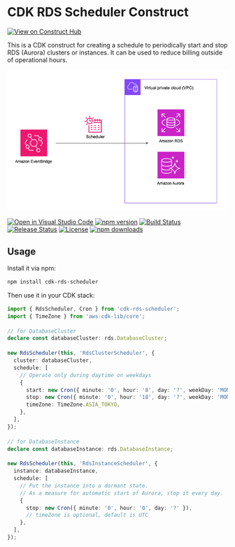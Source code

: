 # CDK RDS Scheduler Construct

[![View on Construct Hub](https://constructs.dev/badge?package=cdk-rds-scheduler)](https://constructs.dev/packages/cdk-rds-scheduler)

This is a CDK construct for creating a schedule to periodically start and stop RDS (Aurora) clusters or instances. 
It can be used to reduce billing outside of operational hours.

![Architecture](./image/architecture.png)

[![Open in Visual Studio Code](https://img.shields.io/static/v1?logo=visualstudiocode&label=&message=Open%20in%20Visual%20Studio%20Code&labelColor=2c2c32&color=007acc&logoColor=007acc)](https://open.vscode.dev/badmintoncryer/cdk-rds-scheduler)
[![npm version](https://badge.fury.io/js/cdk-rds-scheduler.svg)](https://badge.fury.io/js/cdk-rds-scheduler)
[![Build Status](https://github.com/badmintoncryer/cdk-rds-scheduler/actions/workflows/build.yml/badge.svg)](https://github.com/badmintoncryer/cdk-rds-scheduler/actions/workflows/build.yml)
[![Release Status](https://github.com/badmintoncryer/cdk-rds-scheduler/actions/workflows/release.yml/badge.svg)](https://github.com/badmintoncryer/cdk-rds-scheduler/actions/workflows/release.yml)
[![License](https://img.shields.io/badge/License-Apache%202.0-blue.svg)](https://opensource.org/licenses/Apache-2.0)
[![npm downloads](https://img.shields.io/npm/dm/cdk-rds-scheduler.svg?style=flat)](https://www.npmjs.com/package/cdk-rds-scheduler)


## Usage

Install it via npm:

```bash
npm install cdk-rds-scheduler
```

Then use it in your CDK stack:

```typescript
import { RdsScheduler, Cron } from 'cdk-rds-scheduler';
import { TimeZone } from 'aws-cdk-lib/core';

// for DatabaseCluster
declare const databaseCluster: rds.DatabaseCluster;

new RdsScheduler(this, 'RdsClusterScheduler', {
  cluster: databaseCluster,
  schedule: [
    // Operate only during daytime on weekdays
    {
      start: new Cron({ minute: '0', hour: '8', day: '?', weekDay: 'MON-FRI' }),
      stop: new Cron({ minute: '0', hour: '18', day: '?', weekDay: 'MON-FRI' }),
      timeZone: TimeZone.ASIA_TOKYO,
    },
  ],
});

// for DatabaseInstance
declare const databaseInstance: rds.DatabaseInstance;

new RdsScheduler(this, 'RdsInstanceScheduler', {
  instance: databaseInstance,
  schedule: [
    // Put the instance into a dormant state.
    // As a measure for automatic start of Aurora, stop it every day.
    {
      stop: new Cron({ minute: '0', hour: '0', day: '?' }),
      // timeZone is optional, default is UTC
    },
  ],
});
```
